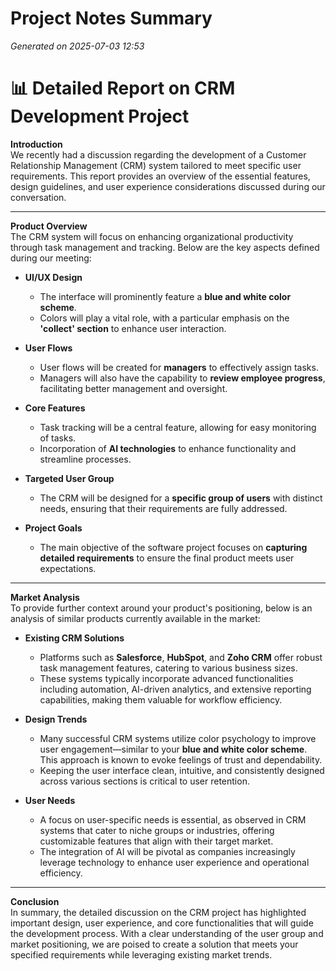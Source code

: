 # Project Notes Summary

*Generated on 2025-07-03 12:53*

# 📊 Detailed Report on CRM Development Project

**Introduction**  
We recently had a discussion regarding the development of a Customer Relationship Management (CRM) system tailored to meet specific user requirements. This report provides an overview of the essential features, design guidelines, and user experience considerations discussed during our conversation.

---

**Product Overview**  
The CRM system will focus on enhancing organizational productivity through task management and tracking. Below are the key aspects defined during our meeting:

- **UI/UX Design**  
  - The interface will prominently feature a **blue and white color scheme**.  
  - Colors will play a vital role, with a particular emphasis on the **'collect' section** to enhance user interaction.  

- **User Flows**  
  - User flows will be created for **managers** to effectively assign tasks.  
  - Managers will also have the capability to **review employee progress**, facilitating better management and oversight.  

- **Core Features**  
  - Task tracking will be a central feature, allowing for easy monitoring of tasks.  
  - Incorporation of **AI technologies** to enhance functionality and streamline processes.  

- **Targeted User Group**  
  - The CRM will be designed for a **specific group of users** with distinct needs, ensuring that their requirements are fully addressed.  

- **Project Goals**  
  - The main objective of the software project focuses on **capturing detailed requirements** to ensure the final product meets user expectations.  

---

**Market Analysis**  
To provide further context around your product's positioning, below is an analysis of similar products currently available in the market:

- **Existing CRM Solutions**  
  - Platforms such as **Salesforce**, **HubSpot**, and **Zoho CRM** offer robust task management features, catering to various business sizes.  
  - These systems typically incorporate advanced functionalities including automation, AI-driven analytics, and extensive reporting capabilities, making them valuable for workflow efficiency.  

- **Design Trends**  
  - Many successful CRM systems utilize color psychology to improve user engagement—similar to your **blue and white color scheme**. This approach is known to evoke feelings of trust and dependability.  
  - Keeping the user interface clean, intuitive, and consistently designed across various sections is critical to user retention.  

- **User Needs**  
  - A focus on user-specific needs is essential, as observed in CRM systems that cater to niche groups or industries, offering customizable features that align with their target market.  
  - The integration of AI will be pivotal as companies increasingly leverage technology to enhance user experience and operational efficiency.  

---

**Conclusion**  
In summary, the detailed discussion on the CRM project has highlighted important design, user experience, and core functionalities that will guide the development process. With a clear understanding of the user group and market positioning, we are poised to create a solution that meets your specified requirements while leveraging existing market trends.